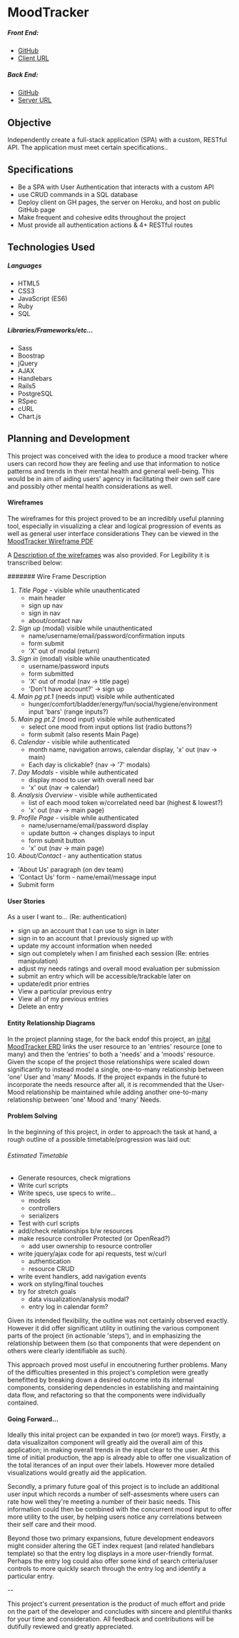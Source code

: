 
# MoodTracker

##### Front End:
- [GitHub](https://github.com/srsexton94/moodtracker-client)
- [Client URL](https://srsexton94.github.io/moodtracker-client/)

##### Back End:
- [GitHub](https://github.com/srsexton94/moodtracker-api)
- [Server URL](https://moodtracker-api.herokuapp.com/)

## Objective
Independently create a full-stack application (SPA) with a custom, RESTful API.
The application must meet certain specifications..

## Specifications
* Be a SPA with User Authentication that interacts with a custom API
* use CRUD commands in a SQL database
* Deploy client on GH pages, the server on Heroku, and host on public GitHub page
* Make frequent and cohesive edits throughout the project
* Must provide all authentication actions & 4+ RESTful routes

## Technologies Used
##### Languages
* HTML5
* CSS3
* JavaScript (ES6)
* Ruby
* SQL

##### Libraries/Frameworks/etc...
* Sass
* Boostrap
* jQuery
* AJAX
* Handlebars
* Rails5
* PostgreSQL
* RSpec
* cURL
* Chart.js

## Planning and Development
This project was conceived with the idea to produce a mood tracker where users can record how they are feeling and use that information to notice patterns and trends in their mental health and general well-being. This would be in aim of aiding users' agency in facilitating their own self care and possibly other mental health considerations as well.

#### Wireframes
The wireframes for this project proved to be an incredibly useful planning tool, especially in visualizing a clear and logical progression of events as well as general user interface considerations
They can be viewed in the [MoodTracker Wireframe PDF](https://documentcloud.adobe.com/link/track?uri=urn%3Aaaid%3Ascds%3AUS%3A9c7eec20-3b93-4a49-a046-d2e38c279b17)

A [Description of the wireframes](https://documentcloud.adobe.com/link/track?uri=urn%3Aaaid%3Ascds%3AUS%3A64fce2d6-ef36-4cde-a7d5-0c39782ef387) was also provided.  For Legibility it is transcribed below:

####### Wire Frame Description
1) *Title Page* - visible while unauthenticated
   - main header
   - sign up nav
   - sign in nav
   - about/contact nav
2) *Sign up* (modal) visible while unauthenticated
   - name/username/email/password/confirmation inputs
   - form submit
   - 'X' out of modal (return)
3) *Sign in* (modal) visible while unauthenticated
   - username/password inputs
   - form submitted
   - 'X' out of modal (nav -> title page)
   - 'Don't have account?' -> sign up
4) *Main pg pt.1* (needs input) visible while authenticated
   - hunger/comfort/bladder/energy/fun/social/hygiene/environment input 'bars' (range inputs?)
5) *Main pg pt.2* (mood input) visible while authenticated
   - select one mood from input options list (radio buttons?)
   - form submit (also resents Main Page)
6) *Calendar* - visible while authenticated
   - month name, navigation arrows, calendar display, 'x' out (nav -> main)
   - Each day is clickable? (nav -> '7' modals)
7) *Day Modals* - visible while authenticated
   - display mood to user with overall need bar
   - 'x' out (nav -> calendar)
8) *Analysis Overview* - visible while authenticated
   - list of each mood token w/correlated need bar (highest & lowest?)
   - 'x' out (nav -> main page)
9) *Profile Page* - visible while authenticated
   - name/username/email/password display
   - update button -> changes displays to input
   - form submit button
   - 'x' out (nav -> main page)
10) *About/Contact* - any authentication status
   - 'About Us' paragraph (on dev team)
   - 'Contact Us' form - name/email/message input
   - Submit form

#### User Stories
As a user I want to...
(Re: authentication)
- sign up an account that I can use to sign in later
- sign in to an account that I previously signed up with
- update my account information when needed
- sign out completely when I am finished each session
(Re: entries manipulation)
- adjust my needs ratings and overall mood evaluation per submission
- submit an entry which will be accessible/trackable later on
- update/edit prior entries
- View a particular previous entry
- View all of my previous entries
- Delete an entry

#### Entity Relationship Diagrams
In the project planning stage, for the back endof this project, an [inital MoodTracker ERD](https://documentcloud.adobe.com/link/track?uri=urn%3Aaaid%3Ascds%3AUS%3A82eb9e85-769c-4066-9a72-4e8d96d2754f) links the user resource to an 'entries' resource (one to many) and then the 'entries' to both a 'needs' and a 'moods' resource.  Given the scope of the project those relationships were scaled down significantly to instead model a single, one-to-many relationship between 'one' User and 'many' Moods.
If the project expands in the future to incorporate the needs resource after all, it is recommended that the User-Mood relationship be maintained while adding another one-to-many relationship between 'one' Mood and 'many' Needs.

#### Problem Solving
In the beginning of this project, in order to approach the task at hand, a rough outline of a possible timetable/progression was laid out:

###### Estimated Timetable

* Generate resources, check migrations
* Write curl scripts
* Write specs, use specs to write...
  - models
  - controllers
  - serializers
* Test with curl scripts
* add/check relationships b/w resources
* make resource controller Protected (or OpenRead?)
  - add user ownership to resource controller
* write jquery/ajax code for api requests, test w/curl
  - authentication
  - resource CRUD
* write event handlers, add navigation events
* work on styling/final touches
* try for stretch goals
  - data visualization/analysis modal?
  - entry log in calendar form?

Given its intended flexibility, the outline was not certainly observed exactly. However it did offer significant utility in outlining the various component parts of the project (in actionable 'steps'), and in emphasizing the relationship between them (so that components that were dependent on others were clearly identifiable as such).

This approach proved most useful in encoutnering further problems.  Many of the difficulties presented in this project's completion were greatly benefitted by breaking down a desired outcome into its internal components, considering dependencies in establishing and maintaining data flow, and refactoring so that the components were individually contained.

#### Going Forward...
Ideally this inital project can be expanded in two (or more!) ways.  Firstly, a data visualizaiton component will greatly aid the overall aim of this application; in making overall trends in the input clear to the user.  At this time of initial production, the app is already able to offer one visualization of the total iterances of an input over their labels.  However more detailed visualizations would greatly aid the application.

Secondly, a primary future goal of this project is to include an additional user input which records a number of self-assesments where users can rate how well they're meeting a number of their basic needs. This information could then be combined with the concurrent mood input to offer more utility to the user, by helping users notice any correlations between their self care and their mood.

Beyond those two primary expansions, future development endeavors might consider altering the GET index request (and related handlebars template) so that the entry log displays in a more user-friendly format. Perhaps the entry log could also offer some kind of search criteria/user controls to more quickly search through the entry log and identify a particular entry.

--

This project's current presentation is the product of much effort and pride on the part of the developer and concludes with sincere and plentiful thanks for your time and consideration. All feedback and contributions will be dutifully reviewed and greatly appreciated.
